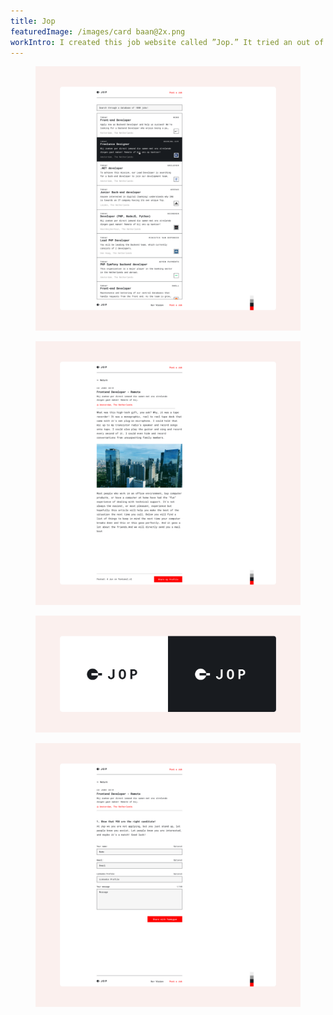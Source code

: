 ```yaml
---
title: Jop
featuredImage: /images/card baan@2x.png
workIntro: I created this job website called ”Jop.” It tried an out of my comfort zone art direction and limited me to design a product with only five colors. It resulted in brutalism yet minimalistic art direction. Jop is still a work in progress, and I will share more information about the concept later.
---
```


<figure>
  <img src="/images/jop - 001 - case.png">
  <figcaption></figcaption>
</figure>

<figure>
  <img src="/images/jop - 002 - case.png">
  <figcaption></figcaption>
</figure>

<figure>
  <img src="/images/jop - 003 - case.png">
  <figcaption></figcaption>
</figure>

<figure>
  <img src="/images/jop - 004 - case.png">
  <figcaption></figcaption>
</figure>

